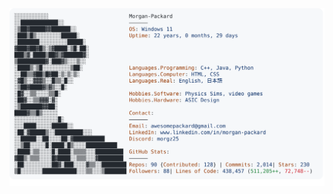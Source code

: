 <a href="https://github.com/BoredApe-nft/BoredApe-nft">
  <picture>
    <source media="(prefers-color-scheme: dark)" srcset="https://raw.githubusercontent.com/Andrew6rant/Andrew6rant/main/dark_mode.svg">
    <img alt="Bored Ape's GitHub Profile README" src="https://raw.githubusercontent.com/Andrew6rant/Andrew6rant/main/light_mode.svg">
  </picture>
</a>
